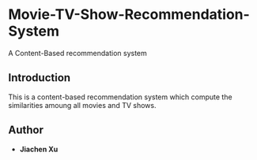 # Movie-TV-Show-Recommendation-System
A Content-Based recommendation system
## Introduction
This is a content-based recommendation system which compute the similarities amoung all movies and TV shows. 

## Author

* **Jiachen Xu**

